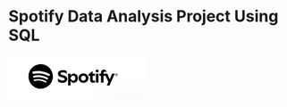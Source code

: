 # Spotify Data Analysis Project Using SQL

![Spotify Logo](https://github.com/SunilBangaru/Spotify_Portfolio_Project/blob/main/Spotify_Logo.PNG)
